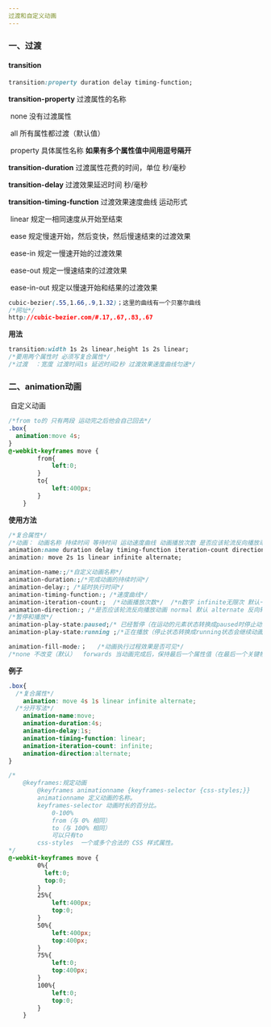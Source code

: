 ```yaml
---
过渡和自定义动画
---
```




### 一、过渡

#### 	transition

```css
transition:property duration delay timing-function;
```

**transition-property** 过渡属性的名称

​	none 没有过渡属性

​	all 	所有属性都过渡（默认值）

​	property 具体属性名称	 **如果有多个属性值中间用逗号隔开**

**transition-duration**	过渡属性花费的时间，单位 秒/毫秒

**transition-delay** 	过渡效果延迟时间  秒/毫秒

**transition-timing-function** 过渡效果速度曲线 运动形式

​	linear 		规定一相同速度从开始至结束

​	ease		规定慢速开始，然后变快，然后慢速结束的过渡效果

​	ease-in		规定一慢速开始的过渡效果

​	ease-out	规定一慢速结束的过渡效果

​	ease-in-out	规定以慢速开始和结果的过渡效果

```css
cubic-bezier(.55,1.66,.9,1.32)；这里的曲线有一个贝塞尔曲线
/*网址*/
http://cubic-bezier.com/#.17,.67,.83,.67
```

**用法**

```css
transition:width 1s 2s linear,height 1s 2s linear;
/*要用两个属性时 必须写复合属性*/
/*过渡  ：宽度 过渡时间1s 延迟时间2秒 过渡效果速度曲线匀速*/
```

### 二、animation动画

​	自定义动画

```css
/*from to的 只有两段 运动完之后他会自己回去*/ 
.box{
  animation:move 4s;
}
@-webkit-keyframes move {
        from{
            left:0;
        }
        to{
            left:400px;
        }
    }
```

**使用方法**

```css
/*复合属性*/
/*动画： 动画名称 持续时间 等待时间 运动速度曲线 动画播放次数 是否应该轮流反向播放动画 */
animation:name duration delay timing-function iteration-count direction;
animation: move 2s 1s linear infinite alternate;

animation-name:;/*自定义动画名称*/
animation-duration:;/*完成动画的持续时间*/
animation-delay:; /*延时执行时间*/
animation-timing-function:; /*速度曲线*/
animation-iteration-count:;  /*动画播放次数*/  /*n数字 infinite无限次 默认一次*/ 
animation-direction:; /*是否应该轮流反向播放动画 normal 默认 alternate 反向轮流播放前提是要有播放次数*/
/*暂停和播放*/
animation-play-state:paused;/* 已经暂停（在运动的元素状态转换成paused时停止动画*/ 
animation-play-state:running ;/*正在播放（停止状态转换成running状态会继续动画）*/

animation-fill-mode:；	/*动画执行过程效果是否可见*/
/*none 不改变（默认）  forwards 当动画完成后，保持最后一个属性值（在最后一个关键帧中定义*/
```

**例子**

```css
.box{
  /*复合属性*/
  	animation: move 4s 1s linear infinite alternate;
  /*分开写法*/
  	animation-name:move;
    animation-duration:4s;
    animation-delay:1s;
    animation-timing-function: linear;
    animation-iteration-count: infinite;
   	animation-direction:alternate;
}

/*
	@keyframes:规定动画
		@keyframes animationname {keyframes-selector {css-styles;}}
		animationname 定义动画的名称。
		keyframes-selector 动画时长的百分比。
			0-100%
			from（与 0% 相同）
			to（与 100% 相同）
			可以只有to
		css-styles  一个或多个合法的 CSS 样式属性。
*/
@-webkit-keyframes move {
        0%{
          left:0;
          top:0;
  		}
        25%{
            left:400px;
            top:0;
        }
        50%{
            left:400px;
            top:400px;
        }
        75%{
            left:0;
            top:400px;
        }
        100%{
            left:0;
            top:0;
        }
    }
```

